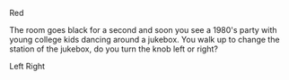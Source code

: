 Red

The room goes black for a second and soon you see a 1980's party with young college kids dancing around a jukebox. You walk up to change the station of the jukebox, do you turn the knob left or right?

Left
Right
